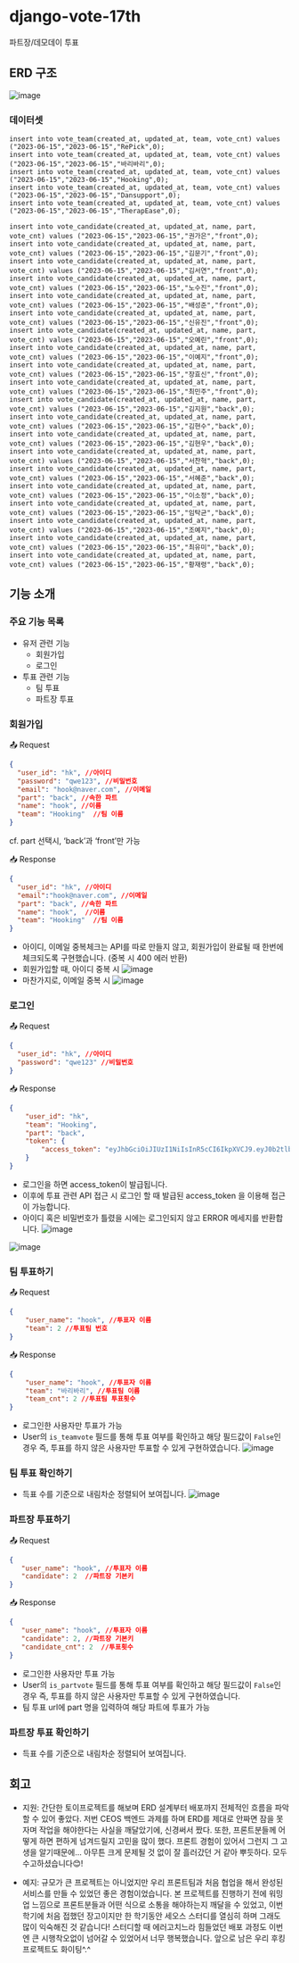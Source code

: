 # django-vote-17th
파트장/데모데이 투표

## ERD 구조

![image](https://github.com/Hooking-CEOS/Hooking_BE/assets/81136546/638fbf23-20c9-4bb4-a563-ca82b050888b)

### 데이터셋
```mysql
insert into vote_team(created_at, updated_at, team, vote_cnt) values ("2023-06-15","2023-06-15","RePick",0);
insert into vote_team(created_at, updated_at, team, vote_cnt) values ("2023-06-15","2023-06-15","바리바리",0);
insert into vote_team(created_at, updated_at, team, vote_cnt) values ("2023-06-15","2023-06-15","Hooking",0);
insert into vote_team(created_at, updated_at, team, vote_cnt) values ("2023-06-15","2023-06-15","Dansupport",0);
insert into vote_team(created_at, updated_at, team, vote_cnt) values ("2023-06-15","2023-06-15","TherapEase",0);

insert into vote_candidate(created_at, updated_at, name, part, vote_cnt) values ("2023-06-15","2023-06-15","권가은","front",0);
insert into vote_candidate(created_at, updated_at, name, part, vote_cnt) values ("2023-06-15","2023-06-15","김문기","front",0);
insert into vote_candidate(created_at, updated_at, name, part, vote_cnt) values ("2023-06-15","2023-06-15","김서연","front",0);
insert into vote_candidate(created_at, updated_at, name, part, vote_cnt) values ("2023-06-15","2023-06-15","노수진","front",0);
insert into vote_candidate(created_at, updated_at, name, part, vote_cnt) values ("2023-06-15","2023-06-15","배성준","front",0);
insert into vote_candidate(created_at, updated_at, name, part, vote_cnt) values ("2023-06-15","2023-06-15","신유진","front",0);
insert into vote_candidate(created_at, updated_at, name, part, vote_cnt) values ("2023-06-15","2023-06-15","오예린","front",0);
insert into vote_candidate(created_at, updated_at, name, part, vote_cnt) values ("2023-06-15","2023-06-15","이예지","front",0);
insert into vote_candidate(created_at, updated_at, name, part, vote_cnt) values ("2023-06-15","2023-06-15","장효신","front",0);
insert into vote_candidate(created_at, updated_at, name, part, vote_cnt) values ("2023-06-15","2023-06-15","최민주","front",0);
insert into vote_candidate(created_at, updated_at, name, part, vote_cnt) values ("2023-06-15","2023-06-15","김지원","back",0);
insert into vote_candidate(created_at, updated_at, name, part, vote_cnt) values ("2023-06-15","2023-06-15","김현수","back",0);
insert into vote_candidate(created_at, updated_at, name, part, vote_cnt) values ("2023-06-15","2023-06-15","김현우","back",0);
insert into vote_candidate(created_at, updated_at, name, part, vote_cnt) values ("2023-06-15","2023-06-15","서찬혁","back",0);
insert into vote_candidate(created_at, updated_at, name, part, vote_cnt) values ("2023-06-15","2023-06-15","서혜준","back",0);
insert into vote_candidate(created_at, updated_at, name, part, vote_cnt) values ("2023-06-15","2023-06-15","이소정","back",0);
insert into vote_candidate(created_at, updated_at, name, part, vote_cnt) values ("2023-06-15","2023-06-15","임탁균","back",0);
insert into vote_candidate(created_at, updated_at, name, part, vote_cnt) values ("2023-06-15","2023-06-15","조예지","back",0);
insert into vote_candidate(created_at, updated_at, name, part, vote_cnt) values ("2023-06-15","2023-06-15","최유미","back",0);
insert into vote_candidate(created_at, updated_at, name, part, vote_cnt) values ("2023-06-15","2023-06-15","황재령","back",0);

```
## 기능 소개

### 주요 기능 목록
- 유저 관련 기능
    - 회원가입
    - 로그인
- 투표 관련 기능
    - 팀 투표
    - 파트장 투표

### 회원가입 
📤 Request
```json
{
  "user_id": "hk", //아이디
  "password": "qwe123", //비밀번호
  "email": "hook@naver.com", //이메일
  "part": "back", //속한 파트
  "name": "hook", //이름
  "team": "Hooking"  //팀 이름
}
```
cf. part 선택시, ‘back’과 ‘front’만 가능

📥 Response
```json
{
  "user_id": "hk", //아이디
  "email":"hook@naver.com", //이메일
  "part": "back", //속한 파트
  "name": "hook",  //이름
  "team": "Hooking"  //팀 이름
}
```
- 아이디, 이메일 중복체크는 API를 따로 만들지 않고, 회원가입이 완료될 때 한번에 체크되도록 구현했습니다. (중복 시 400 에러 반환)
- 회원가입할 때, 아이디 중복 시
![image](https://github.com/Hooking-CEOS/Hooking_BE/assets/81136546/9694e657-bd5e-4394-9703-1a2dcecee1a9)
- 마찬가지로, 이메일 중복 시
![image](https://github.com/Hooking-CEOS/Hooking_BE/assets/81136546/4cd0e476-8d70-4b87-a517-82dac52a7b4d)

### 로그인
📤 Request
```json
{
  "user_id": "hk", //아이디
  "password": "qwe123" //비밀번호
}
```
📥 Response
```json
{
    "user_id": "hk",
    "team": "Hooking",
    "part": "back",
    "token": {
        "access_token": "eyJhbGciOiJIUzI1NiIsInR5cCI6IkpXVCJ9.eyJ0b2tlbl90eXBlIjoiYWNjZXNzIiwiZXhwIjoxNjg2ODMyMTI1LCJpYXQiOjE2ODY4MzE4MjUsImp0aSI6IjA1MDhmNzBmNDRhNjQzOGI4ZDgwOTYzZWZmY2RjNzFiIiwidXNlcl9pZCI6MX0.q_pi_JgVCha-SJLupzWWm5Z4TgIwqxJWA8KhraW0NwQ"
    }
}
```
- 로그인을 하면 access_token이 발급됩니다. 
- 이후에 투표 관련 API 접근 시 로그인 할 때 발급된 access_token 을 이용해 접근이 가능합니다. 
- 아이디 혹은 비밀번호가 틀렸을 시에는 로그인되지 않고 ERROR 메세지를 반환합니다. 
![image](https://github.com/Hooking-CEOS/Hooking_BE/assets/81136546/cea54445-d535-4109-a8e3-bf4543d32037)

![image](https://github.com/Hooking-CEOS/Hooking_BE/assets/81136546/381c3897-2f98-436c-885c-1704e675a711)

### 팀 투표하기
📤 Request
```json
{
	"user_name": "hook", //투표자 이름
	"team": 2 //투표팀 번호
}
```
📥 Response
```json
{
	"user_name": "hook", //투표자 이름
	"team": "바리바리", //투표팀 이름
	"team_cnt": 2 //투표팀 투표횟수
}
```
- 로그인한 사용자만 투표가 가능
- User의 `is_teamvote` 필드를 통해 투표 여부를 확인하고 해당 필드값이 `False`인 경우 즉, 투표를 하지 않은 사용자만 투표할 수 있게 구현하였습니다.
![image](https://github.com/Hooking-CEOS/Hooking_BE/assets/81136546/ab76a541-413c-4df0-bf9b-14562dd58c50)

### 팀 투표 확인하기
- 득표 수를 기준으로 내림차순 정렬되어 보여집니다.
![image](https://github.com/Hooking-CEOS/Hooking_BE/assets/81136546/40cc8bce-a099-4ad1-b41c-bd4c6e5bdd72)

### 파트장 투표하기
📤 Request
```json
{
   "user_name": "hook", //투표자 이름
   "candidate": 2  //파트장 기본키
}
```
📥 Response
```json
{
   "user_name": "hook", //투표자 이름
   "candidate": 2, //파트장 기본키
   "candidate_cnt": 2  //투표횟수
}
```
- 로그인한 사용자만 투표 가능 
- User의 `is_partvote` 필드를 통해 투표 여부를 확인하고 해당 필드값이 `False`인 경우 즉, 투표를 하지 않은 사용자만 투표할 수 있게 구현하였습니다.
- 팀 투표 url에 part 명을 입력하여 해당 파트에 투표가 가능

### 파트장 투표 확인하기
- 득표 수를 기준으로 내림차순 정렬되어 보여집니다.

## 회고
- 지원: 간단한 토이프로젝트를 해보며 ERD 설계부터 배포까지 전체적인 흐름을 파악할 수 있어 좋았다. 저번 CEOS 백엔드 과제를 하며 ERD를 제대로 안짜면 잠을 못자며 작업을 해야한다는 사실을 깨달았기에, 신경써서 짰다. 또한, 프론트분들께 어떻게 하면 편하게 넘겨드릴지 고민을 많이 했다. 프론트 경험이 있어서 그런지 그 고생을 알기때문에... 아무튼 크게 문제될 것 없이 잘 흘러갔던 거 같아 뿌듯하다. 모두 수고하셨습니다😊!

- 예지: 규모가 큰 프로젝트는 아니었지만 우리 프론트팀과 처음 협업을 해서 완성된 서비스를 만들 수 있었던 좋은 경험이었습니다. 본 프로젝트를 진행하기 전에 워밍업 느낌으로 프론트분들과 어떤 식으로 소통을 해야하는지 깨달을 수 있었고, 이번 학기에 처음 접했던 장고이지만 한 학기동안 세오스 스터디를 열심히 하며 그래도 많이 익숙해진 것 같습니다! 스터디할 때 에러고치느라 힘들었던 배포 과정도 이번엔 큰 시행착오없이 넘어갈 수 있었어서 너무 행복했습니다. 앞으로 남은 우리 후킹 프로젝트도 화이팅^.^

